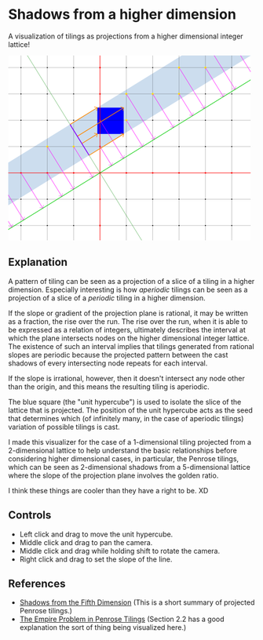 # Shadows from a higher dimension

A visualization of tilings as projections from a higher dimensional integer lattice!

![Screenshot](screenshot.png)

## Explanation

A pattern of tiling can be seen as a projection of a slice of a tiling in a higher dimension. Especially interesting is how *aperiodic* tilings can be seen as a projection of a slice of a *periodic* tiling in a higher dimension.

If the slope or gradient of the projection plane is rational, it may be written as a fraction, the rise over the run. The rise over the run, when it is able to be expressed as a relation of integers, ultimately describes the interval at which the plane intersects nodes on the higher dimensional integer lattice. The existence of such an interval implies that tilings generated from rational slopes are periodic because the projected pattern between the cast shadows of every intersecting node repeats for each interval.

If the slope is irrational, however, then it doesn't intersect any node other than the origin, and this means the resulting tiling is aperiodic.

The blue square (the "unit hypercube") is used to isolate the slice of the lattice that is projected. The position of the unit hypercube acts as the seed that determines which (of infinitely many, in the case of aperiodic tilings) variation of possible tilings is cast.

I made this visualizer for the case of a 1-dimensional tiling projected from a 2-dimensional lattice to help understand the basic relationships before considering higher dimensional cases, in particular, the Penrose tilings, which can be seen as 2-dimensional shadows from a 5-dimensional lattice where the slope of the projection plane involves the golden ratio.

I think these things are cooler than they have a right to be. XD

## Controls

- Left click and drag to move the unit hypercube.
- Middle click and drag to pan the camera.
- Middle click and drag while holding shift to rotate the camera.
- Right click and drag to set the slope of the line.

## References

- [Shadows from the Fifth Dimension](http://www.quadibloc.com/math/pen06.htm) (This is a short summary of projected Penrose tilings.)
- [The Empire Problem in Penrose Tilings](http://cs.williams.edu/~bailey/06le.pdf) (Section 2.2 has a good explanation the sort of thing being visualized here.)
